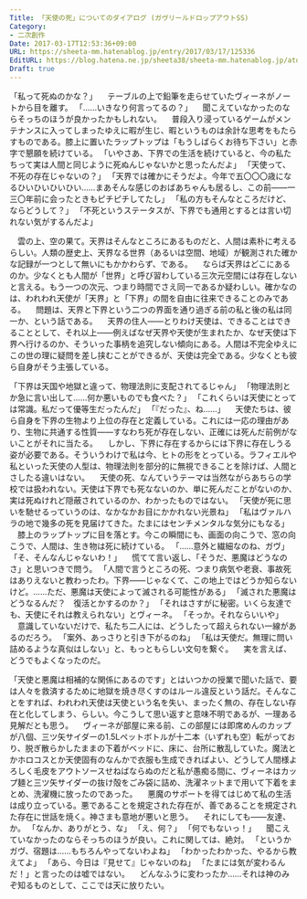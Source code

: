 ```yaml
---
Title: 「天使の死」についてのダイアログ (ガヴリールドロップアウトSS)
Category:
- 二次創作
Date: 2017-03-17T12:53:36+09:00
URL: https://sheeta-mm.hatenablog.jp/entry/2017/03/17/125336
EditURL: https://blog.hatena.ne.jp/sheeta38/sheeta-mm.hatenablog.jp/atom/entry/10328749687227857388
Draft: true
---
```


「私って死ぬのかな？」
　テーブルの上で鉛筆を走らせていたヴィーネがノートから目を離す。
「……いきなり何言ってるの？」
　聞こえていなかったのならそっちのほうが良かったかもしれない。
　普段入り浸っているゲームがメンテナンスに入ってしまったゆえに暇が生じ、暇というものは余計な思考をもたらすものである。膝上に置いたラップトップは「もうしばらくお待ち下さい」と赤字で懇願を続けている。
「いやさあ、下界での生活を続けていると、今の私たちって実は人間と同じように死ぬんじゃないかと思ったんだよ」
「天使って、不死の存在じゃないの？」
「天界では確かにそうだよ。今年で五〇〇〇歳になるひいひいひいひい……まあそんな感じのおばあちゃんも居るし、この前――一三〇年前に会ったときもピチピチしてたし」
「私の方もそんなところだけど、ならどうして？」
「不死というステータスが、下界でも通用とするとは言い切れない気がするんだよ」

　雲の上、空の果て。天界はそんなところにあるものだと、人間は素朴に考えるらしい。人類の歴史上、天界なる世界（あるいは空間、地域）が観測された確かな記録が一つとして無いにもかかわらず、である。
　ならば天界はどこにあるのか。少なくとも人間が「世界」と呼び習わしている三次元空間には存在しないと言える。もう一つの次元、つまり時間でさえ同一であるか疑わしい。確かなのは、われわれ天使が「天界」と「下界」の間を自由に往来できることのみである。
　問題は、天界と下界という二つの界面を通り過ぎる前の私と後の私は同一か、という話である。
　天界の住人――とりわけ天使は、できることはできることとして、それ以上――例えばなぜ天界や天使が生まれたか、なぜ天使は下界へ行けるのか、そういった事柄を追究しない傾向にある。人間は不完全ゆえにこの世の理に疑問を差し挟むことができるが、天使は完全である。少なくとも彼ら自身がそう主張している。

「下界は天国や地獄と違って、物理法則に支配されてるじゃん」
「物理法則とか急に言い出して……何か悪いものでも食べた？」
「これくらいは天使にとっては常識。私だって優等生だったんだ」
「『だった』、ね……」
　天使たちは、彼ら自身を下界の生物より上位の存在と定義している。これには一応の理由があり、生物に共通する性質――すなわち死が存在しない、正確には死んだ前例がないことがそれに当たる。
　しかし、下界に存在するからには下界に存在しうる姿が必要である。そういうわけで私は今、ヒトの形をとっている。ラフィエルや私といった天使の人型は、物理法則を部分的に無視できることを除けば、人間とさしたる違いはない。
　天使の死、なんていうテーマは当然ながらあちらの学校では扱われない。天使は下界でも死なないのか、単に死んだことがないのか、実は死ぬけれど隠蔽されているのか、わかったものではない。
「天使が死に思いを馳せるっていうのは、なかなかお目にかかれない光景ね」
「私はヴァルハラの地で幾多の死を見届けてきた。たまにはセンチメンタルな気分にもなる」
　膝上のラップトップに目を落とす。今この瞬間にも、画面の向こうで、窓の向こうで、人間は、生き物は死に続けている。
「……意外と繊細なのね、ガヴ」
「そ、そんなんじゃないわ！」
　慌てて言い返し、「そうだ、悪魔はどうなのさ」と思いつきで問う。
「人間で言うところの死、つまり病気や老衰、事故死はありえないと教わったわ。下界――じゃなくて、この地上ではどうか知らないけど。……ただ、悪魔は天使によって滅される可能性がある」
「滅された悪魔はどうなるんだ？　復活とかするのか？」
「それはさすがに秘密。いくら友達でも、天使にそれは教えられない」とヴィーネ。
「そっか。それならいいや」
　意識していないだけで、私たち二人には、どうしたって超えられない一線があるのだろう。
「案外、あっさりと引き下がるのね」
「私は天使だ。無理に問い詰めるような真似はしない」と、もっともらしい文句を繋ぐ。
　実を言えば、どうでもよくなったのだ。

「天使と悪魔は相補的な関係にあるのです」とはいつかの授業で聞いた話で、要は人々を救済するために地獄を焼き尽くすのはルール違反という話だ。そんなことをすれば、われわれ天使は天使という名を失い、まったく無の、存在しない存在と化してしまう、らしい。今こうして思い返すと意味不明であるが、一理ある見解だとも思う。
　ヴィーネが部屋に来る前、この部屋には即席めんのカップが八個、三ツ矢サイダーの1.5Lペットボトルが十二本（いずれも空）転がっており、脱ぎ散らかしたままの下着がベッドに、床に、台所に散乱していた。魔法とかホロコスとか天使固有のなんかで衣服も生成できればよい、どうして人間様よろしく毛皮をアウトソースせねばならぬのだと私が愚痴る間に、ヴィーネはカップ麺と三ツ矢サイダーの抜け殻をごみ袋に詰め、洗濯ネットまで用いて下着をまとめ、洗濯機に放ったのであった。
　悪魔のサポートを得てはじめて私の生活は成り立っている。悪であることを規定された存在が、善であることを規定された存在に世話を焼く。神さまも意地が悪いと思う。
　それにしても――友達、か。
「なんか、ありがとう、な」
「え、何？」
「何でもないっ！」
　聞こえていなかったのならそっちのほうが良い。これに関しては、絶対。
「というかガヴ、宿題は……もちろんやってないわよね」
「わかったわかった、やるから教えてよ」
「あら、今日は『見せて』じゃないのね」
「たまには気が変わるんだ！」と言ったのは嘘ではない。
　どんなふうに変わったか……それは神のみぞ知るものとして、ここでは天に放りたい。
